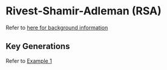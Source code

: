 # Rivest-Shamir-Adleman (RSA)

Refer to [here for background information](https://github.com/paulwizviz/system-engineering.git)

## Key Generations

Refer to [Example 1](./ex1/main.go)